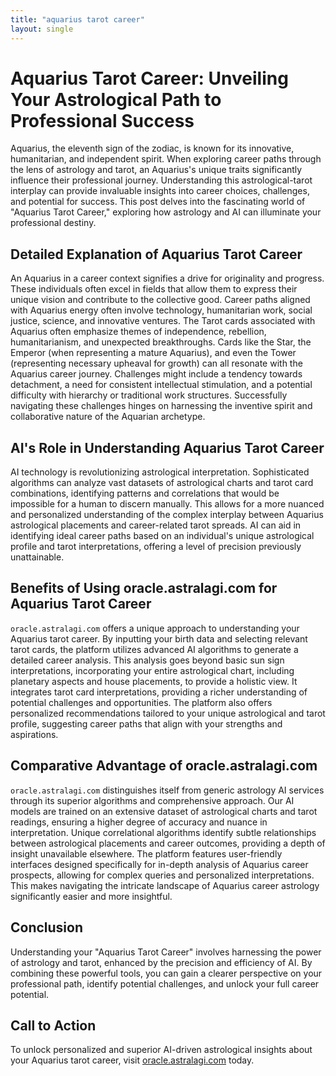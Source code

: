 ```yaml
---
title: "aquarius tarot career"
layout: single
---
```


# Aquarius Tarot Career: Unveiling Your Astrological Path to Professional Success

Aquarius, the eleventh sign of the zodiac, is known for its innovative, humanitarian, and independent spirit.  When exploring career paths through the lens of astrology and tarot, an Aquarius's unique traits significantly influence their professional journey. Understanding this astrological-tarot interplay can provide invaluable insights into career choices, challenges, and potential for success. This post delves into the fascinating world of "Aquarius Tarot Career," exploring how astrology and AI can illuminate your professional destiny.

## Detailed Explanation of Aquarius Tarot Career

An Aquarius in a career context signifies a drive for originality and progress.  These individuals often excel in fields that allow them to express their unique vision and contribute to the collective good.  Career paths aligned with Aquarius energy often involve technology, humanitarian work, social justice, science, and innovative ventures.  The Tarot cards associated with Aquarius often emphasize themes of independence, rebellion, humanitarianism, and unexpected breakthroughs.  Cards like the Star, the Emperor (when representing a mature Aquarius), and even the Tower (representing necessary upheaval for growth) can all resonate with the Aquarius career journey.  Challenges might include a tendency towards detachment, a need for consistent intellectual stimulation, and a potential difficulty with hierarchy or traditional work structures.  Successfully navigating these challenges hinges on harnessing the inventive spirit and collaborative nature of the Aquarian archetype.

## AI's Role in Understanding Aquarius Tarot Career

AI technology is revolutionizing astrological interpretation.  Sophisticated algorithms can analyze vast datasets of astrological charts and tarot card combinations, identifying patterns and correlations that would be impossible for a human to discern manually.  This allows for a more nuanced and personalized understanding of the complex interplay between Aquarius astrological placements and career-related tarot spreads.  AI can aid in identifying ideal career paths based on an individual's unique astrological profile and tarot interpretations, offering a level of precision previously unattainable.


## Benefits of Using oracle.astralagi.com for Aquarius Tarot Career

`oracle.astralagi.com` offers a unique approach to understanding your Aquarius tarot career.  By inputting your birth data and selecting relevant tarot cards, the platform utilizes advanced AI algorithms to generate a detailed career analysis. This analysis goes beyond basic sun sign interpretations, incorporating your entire astrological chart, including planetary aspects and house placements, to provide a holistic view.  It integrates tarot card interpretations, providing a richer understanding of potential challenges and opportunities.  The platform also offers personalized recommendations tailored to your unique astrological and tarot profile, suggesting career paths that align with your strengths and aspirations.

## Comparative Advantage of oracle.astralagi.com

`oracle.astralagi.com` distinguishes itself from generic astrology AI services through its superior algorithms and comprehensive approach.  Our AI models are trained on an extensive dataset of astrological charts and tarot readings, ensuring a higher degree of accuracy and nuance in interpretation.  Unique correlational algorithms identify subtle relationships between astrological placements and career outcomes, providing a depth of insight unavailable elsewhere.  The platform features user-friendly interfaces designed specifically for in-depth analysis of Aquarius career prospects, allowing for complex queries and personalized interpretations.  This makes navigating the intricate landscape of Aquarius career astrology significantly easier and more insightful.


## Conclusion

Understanding your "Aquarius Tarot Career" involves harnessing the power of astrology and tarot, enhanced by the precision and efficiency of AI. By combining these powerful tools, you can gain a clearer perspective on your professional path, identify potential challenges, and unlock your full career potential.

## Call to Action

To unlock personalized and superior AI-driven astrological insights about your Aquarius tarot career, visit [oracle.astralagi.com](https://oracle.astralagi.com) today.